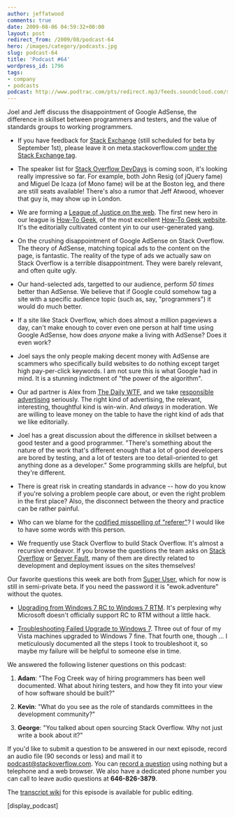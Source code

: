 ```yaml
---
author: jeffatwood
comments: true
date: 2009-08-06 04:59:32+00:00
layout: post
redirect_from: /2009/08/podcast-64
hero: /images/category/podcasts.jpg
slug: podcast-64
title: 'Podcast #64'
wordpress_id: 1796
tags:
- company
- podcasts
podcast: http://www.podtrac.com/pts/redirect.mp3/feeds.soundcloud.com/stream/14377032-stack-exchange-stack-overflow-podcast-14.mp3
---
```


Joel and Jeff discuss the disappointment of Google AdSense, the difference in skillset between programmers and testers, and the value of standards groups to working programmers.



	
  * If you have feedback for [Stack Exchange](http://stackexchange.com/) (still scheduled for beta by September 1st), please leave it on meta.stackoverflow.com [under the Stack Exchange tag](http://meta.stackoverflow.com/questions/tagged/stackexchange).

	
  * The speaker list for [Stack Overflow DevDays](http://devdays.stackoverflow.com) is coming soon, it's looking really impressive so far. For example, both John Resig (of jQuery fame) and Miguel De Icaza (of Mono fame) will be at the Boston leg, and there are still seats available! There's also a rumor that Jeff Atwood, whoever that guy is, may show up in London.

	
  * We are forming a [League of Justice on the web](http://blog.stackoverflow.com/2009/07/why-cant-you-have-just-one-site/). The first new hero in our league is [How-To Geek](http://blog.stackoverflow.com/2009/07/howtogeek-and-stack-overflow/), of the most excellent [How-To Geek website](http://www.howtogeek.com/). It's the editorially cultivated content yin to our user-generated yang.

	
  * On the crushing disappointment of Google AdSense on Stack Overflow. The theory of AdSense, matching topical ads to the content on the page, is fantastic. The reality of the type of ads we actually saw on Stack Overflow is a terrible disappointment. They were barely relevant, and often quite ugly.

	
  * Our hand-selected ads, targetted to our audience, perform _50 times_ better than AdSense. We believe that if Google could somehow tag a site with a specific audience topic (such as, say, "programmers") it would do much better.

	
  * If a site like Stack Overflow, which does almost a million pageviews a day, can't make enough to cover even one person at half time using Google AdSense, how does _anyone_ make a living with AdSense? Does it even work?

	
  * Joel says the only people making decent money with AdSense are scammers who specifically build websites to do nothing except target high pay-per-click keywords. I am not sure this is what Google had in mind. It is a stunning indictment of "the power of the algorithm".

	
  * Our ad partner is Alex from [The Daily WTF](http://thedailywtf.com/), and we take [responsible advertising](http://www.codinghorror.com/blog/archives/000893.html) seriously. The right kind of advertising, the relevant, interesting, thoughtful kind is win-win. And _always_ in moderation. We are willing to leave money on the table to have the right kind of ads that we like editorially.

	
  * Joel has a great discussion about the difference in skillset between a good tester and a good programmer. "There's something about the nature of the work that's different enough that a lot of good developers are bored by testing, and a lot of testers are too detail-oriented to get anything done as a developer." Some programming skills are helpful, but they're different.

	
  * There is great risk in creating standards in advance -- how do you know if you're solving a problem people care about, or even the right problem in the first place? Also, the disconnect between the theory and practice can be rather painful.

	
  * Who can we blame for the [codified misspelling of "referer"](http://en.wikipedia.org/wiki/HTTP_referrer)? I would like to have some words with this person.

	
  * We frequently use Stack Overflow to build Stack Overflow. It's almost a recursive endeavor. If you browse the questions the team asks on [Stack Overflow](http://stackoverflow.com/users?tab=oldest) or [Server Fault](http://serverfault.com/users?tab=oldest), many of them are directly related to development and deployment issues on the sites themselves!


Our favorite questions this week are both from [Super User](http://superuser.com), which for now is still in semi-private beta. If you need the password it is "ewok.adventure" without the quotes.



	
  * [Upgrading from Windows 7 RC to Windows 7 RTM](http://superuser.com/questions/1298/upgrading-from-windows-7-rc-to-windows-7-rtm). It's perplexing why Microsoft doesn't officially support RC to RTM without a little hack.

	
  * [Troubleshooting Failed Upgrade to Windows 7](http://superuser.com/questions/16933/troubleshooting-failed-upgrade-to-windows-7). Three out of four of my Vista machines upgraded to Windows 7 fine. That fourth one, though ... I meticulously documented all the steps I took to troubleshoot it, so maybe my failure will be helpful to someone else in time.


We answered the following listener questions on this podcast:

	
  1. **Adam**: "The Fog Creek way of hiring programmers has been well documented. What about hiring testers, and how they fit into your view of how software should be built?"

	
  2. **Kevin**: "What do you see as the role of standards committees in the development community?"

	
  3. **George**: "You talked about open sourcing Stack Overflow. Why not just write a book about it?"


If you'd like to submit a question to be answered in our next episode, record an audio file (90 seconds or less) and mail it to [podcast@stackoverflow.com](mailto:podcast@stackoverflow.com). You can [record a question](http://blog.stackoverflow.com/index.php/2008/05/recording-podcast-questions-using-your-telephone/) using nothing but a telephone and a web browser. We also have a dedicated phone number you can call to leave audio questions at **646-826-3879**.

The [transcript wiki](https://stackoverflow.fogbugz.com/default.asp?W29074) for this episode is available for public editing.

[display_podcast]
